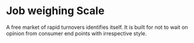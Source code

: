 # Job weighing Scale

A free market of rapid turnovers identifies itself.
It is built for not to wait on opinion from consumer end points with irrespective style.